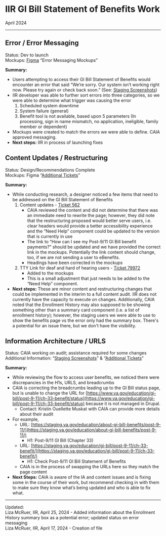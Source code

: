 # IIR GI Bill Statement of Benefits Work   
April 2024

---

## Error / Error Messaging
Status: Dev to launch  
Mockups: [Figma](https://www.figma.com/file/fY52BhHs0EI9ODWrqKZnZV/GI-Bill-Statement-of-Benefits?type=design&node-id=52%3A1612&mode=design&t=K9LfE3IQAM24IuF8-1) “Error Messaging Mockups”

**Summary:**
* Users attempting to access their GI Bill Statement of Benefits would encounter an error that said “We’re sorry. Our system isn’t working right now. Please try again or check back soon.” (See: [Staging Screenshots](https://www.figma.com/file/fY52BhHs0EI9ODWrqKZnZV/GI-Bill-Statement-of-Benefits?type=design&node-id=2%3A3557&mode=design&t=K9LfE3IQAM24IuF8-1))
* IIR developer was able to further sort errors into three categories, so we were able to determine what trigger was causing the error
  1) Scheduled system downtime
  2) System failure (general)
  3) Benefit tool is not available, based upon 5 parameters (In processing, sign in name mismatch, no application, ineligible, family member or dependent)
* Mockups were created to match the errors we were able to define. CAIA approved messaging.
* **Next steps:** IIR in process of launching fixes

## Content Updates / Restructuring
Status: Design/Recommendations Complete    
Mockups: Figma “[Additional Tickets](https://www.figma.com/file/fY52BhHs0EI9ODWrqKZnZV/GI-Bill-Statement-of-Benefits?type=design&node-id=82%3A1294&mode=design&t=K9LfE3IQAM24IuF8-1)”

**Summary:**
* While conducting research, a designer noticed a few items that need to be addressed on the GI Bill Statement of Benefits
  1) Content updates - [Ticket 562](https://github.com/department-of-veterans-affairs/va-iir/issues/562)
        * CAIA reviewed the content and did not determine that there was an immediate need to rewrite the page; however, they did note that the restructuring proposed would better serve users, i.e. clear headers would provide a better accessibility experience and the “Need Help” component could be updated to the version that is currently in use
        * The link to “How can I see my Post-9/11 GI Bill benefit payments?” should be updated and we have provided the correct link in the mockups. Potentially the link content should change, too, if we are not sending a user to eBenefits.
        * Headings have been corrected in the mockups
  2) TTY Link for deaf and hard of hearing users - [Ticket 79972](https://github.com/department-of-veterans-affairs/va.gov-team/issues/79972)
        * Added to the mockups
        * This is a small adjustment that just needs to be added to the “Need Help” component.
* **Next steps:** These are minor content and restructuring changes that could be implemented in the interim to a full content audit. IIR does not currently have the capacity to execute on changes. Additionally, CAIA noted that the Enrollment History may also supposed to be showing something other than a summary card component (i.e. a list of enrollment history); however, the staging users we were able to use to show the benefits page vs the error only had the summary box. There's a potential for an issue there, but we don't have the visibility.

## Information Architecture / URLS
Status: CAIA working on audit; assistance required for some changes    
Additional Information: “[Staging Screenshots](https://www.figma.com/file/fY52BhHs0EI9ODWrqKZnZV/GI-Bill-Statement-of-Benefits?type=design&node-id=2%3A3557&mode=design&t=K9LfE3IQAM24IuF8-1)” & “[Additional Tickets](https://www.figma.com/file/fY52BhHs0EI9ODWrqKZnZV/GI-Bill-Statement-of-Benefits?type=design&node-id=82%3A1294&mode=design&t=K9LfE3IQAM24IuF8-1)”

**Summary:**
* While reviewing the flow to access user benefits, we noticed there were discrepancies in the H1s, URLS, and breadcrumbs
* CAIA is correcting the breadcrumbs leading up to the GI Bill status page, but is unable to change the URL for [https://www.va.gov/education/gi-bill/post-9-11/ch-33-benefit/status](https://www.va.gov/education/gi-bill/post-9-11/ch-33-benefit/status) because it is not managed in Drupal.
    * Contact: Kristin Ouellette Muskat with CAIA can provide more details about their audit
* For example, 
    * URL: [https://staging.va.gov/education/about-gi-bill-benefits/post-9-11/](https://staging.va.gov/education/about-gi-bill-benefits/post-9-11/)
        * H1: Post-9/11 GI Bill (Chapter 33)
    * URL: [https://staging.va.gov/education/gi-bill/post-9-11/ch-33-benefit/](https://staging.va.gov/education/gi-bill/post-9-11/ch-33-benefit/)
        * H1: Check Post-9/11 GI Bill Statement of Benefits
    * CAIA is in the process of swapping the URLs here so they match the page content
* **Next Steps:** CAIA is aware of the IA and content issues and is fixing some in the course of their work, but recommend checking in with them to make sure they know what’s being updated and who is able to fix what. 


---

Updated:    
Liza McRuer, IIR, April 25, 2024 - Added information about the Enrollment History summary box as a potential error; updated status on error messaging   
Liza McRuer, IIR, April 17, 2024 - Creation of file
